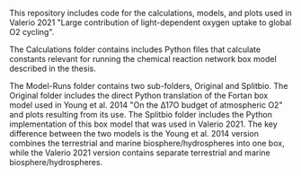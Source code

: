This repository includes code for the calculations, models, and plots used in Valerio 2021 "Large contribution of light-dependent oxygen uptake to global O2 cycling".

The Calculations folder contains includes Python files that calculate constants relevant for running the chemical reaction network box model described in the thesis.

The Model-Runs folder contains two sub-folders, Original and Splitbio. The Original folder includes the direct Python translation of the Fortan box model used in Young et al. 2014 "On the Δ17O budget of atmospheric O2" and plots resulting from its use. The Splitbio folder includes the Python implementation of this box model that was used in Valerio 2021. The key difference between the two models is the Young et al. 2014 version combines the terrestrial and marine biosphere/hydrospheres into one box, while the Valerio 2021 version contains separate terrestrial and marine biosphere/hydrospheres.

